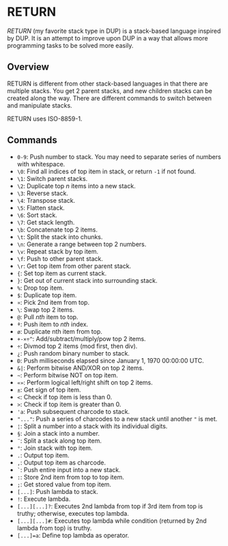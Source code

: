 # RETURN
*RETURN* (my favorite stack type in DUP) is a stack-based language inspired by DUP. It is an attempt to improve upon DUP in a way that allows more programming tasks to be solved more easily.

## Overview
RETURN is different from other stack-based languages in that there are multiple stacks. You get 2 parent stacks, and new children stacks can be created along the way. There are different commands to switch between and manipulate stacks.

RETURN uses ISO-8859-1.

## Commands
- `0-9`: Push number to stack. You may need to separate series of numbers with whitespace.
- `\0`: Find all indices of top item in stack, or return `-1` if not found.
- `\1`: Switch parent stacks.
- `\2`: Duplicate top _n_ items into a new stack.
- `\3`: Reverse stack.
- `\4`: Transpose stack.
- `\5`: Flatten stack.
- `\6`: Sort stack.
- `\7`: Get stack length.
- `\b`: Concatenate top 2 items.
- `\t`: Split the stack into chunks.
- `\n`: Generate a range between top 2 numbers.
- `\v`: Repeat stack by top item.
- `\f`: Push to other parent stack.
- `\r`: Get top item from other parent stack.
- `{`: Set top item as current stack.
- `}`: Get out of current stack into surrounding stack.
- `%`: Drop top item.
- `$`: Duplicate top item.
- `¤`: Pick 2nd item from top.
- `\`: Swap top 2 items.
- `@`: Pull _nth_ item to top.
- `ª`: Push item to _nth_ index.
- `ø`: Duplicate nth item from top.
- `+-×÷^`: Add/subtract/multiply/pow top 2 items.
- `÷`: Divmod top 2 items (mod first, then div).
- `¿`: Push random binary number to stack.
- `Ð`: Push milliseconds elapsed since January 1, 1970 00:00:00 UTC.
- `&|`: Perform bitwise AND/XOR on top 2 items.
- `~`: Perform bitwise NOT on top item.
- `«»`: Perform logical left/right shift on top 2 items.
- `±`: Get sign of top item.
- `<`: Check if top item is less than 0.
- `>`: Check if top item is greater than 0.
- `'a`: Push subsequent charcode to stack.
- `"..."`: Push a series of charcodes to a new stack until another `"` is met.
- `¦`: Split a number into a stack with its individual digits.
- `§`: Join a stack into a number.
- `¨`: Split a stack along top item.
- `°`: Join stack with top item.
- `.`: Output top item.
- `,`: Output top item as charcode.
- <code>`</code>: Push entire input into a new stack.
- `:`: Store 2nd item from top to top item.
- `;`: Get stored value from top item.
- `[...]`: Push lambda to stack.
- `!`: Execute lambda.
- `[...][...]?`: Executes 2nd lambda from top if 3rd item from top is truthy; otherwise, executes top lambda.
- `[...][...]#`: Executes top lambda while condition (returned by 2nd lambda from top) is truthy.
- `[...]=a`: Define top lambda as operator.
